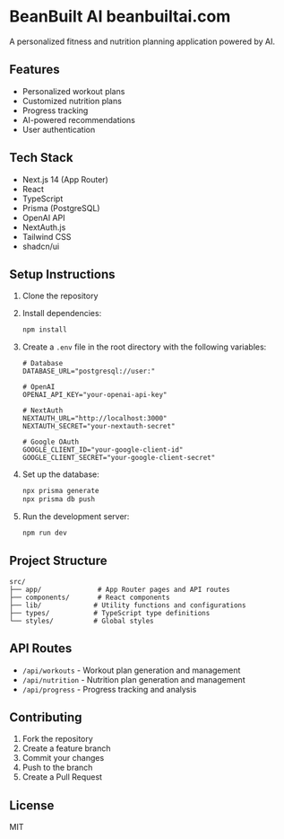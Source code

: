 # BeanBuilt AI beanbuiltai.com

A personalized fitness and nutrition planning application powered by AI.

## Features

- Personalized workout plans
- Customized nutrition plans
- Progress tracking
- AI-powered recommendations
- User authentication

## Tech Stack

- Next.js 14 (App Router)
- React
- TypeScript
- Prisma (PostgreSQL)
- OpenAI API
- NextAuth.js
- Tailwind CSS
- shadcn/ui

## Setup Instructions

1. Clone the repository
2. Install dependencies:
   ```bash
   npm install
   ```

3. Create a `.env` file in the root directory with the following variables:
   ```
   # Database
   DATABASE_URL="postgresql://user:"

   # OpenAI
   OPENAI_API_KEY="your-openai-api-key"

   # NextAuth
   NEXTAUTH_URL="http://localhost:3000"
   NEXTAUTH_SECRET="your-nextauth-secret"

   # Google OAuth
   GOOGLE_CLIENT_ID="your-google-client-id"
   GOOGLE_CLIENT_SECRET="your-google-client-secret"
   ```

4. Set up the database:
   ```bash
   npx prisma generate
   npx prisma db push
   ```

5. Run the development server:
   ```bash
   npm run dev
   ```

## Project Structure

```
src/
├── app/              # App Router pages and API routes
├── components/       # React components
├── lib/             # Utility functions and configurations
├── types/           # TypeScript type definitions
└── styles/          # Global styles
```

## API Routes

- `/api/workouts` - Workout plan generation and management
- `/api/nutrition` - Nutrition plan generation and management
- `/api/progress` - Progress tracking and analysis

## Contributing

1. Fork the repository
2. Create a feature branch
3. Commit your changes
4. Push to the branch
5. Create a Pull Request

## License

MIT 
